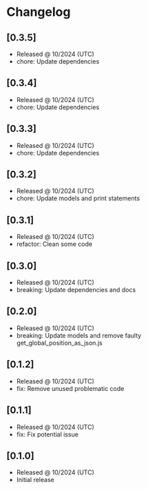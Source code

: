 # Changelog

## [0.3.5]

- Released @ 10/2024 (UTC)
- chore: Update dependencies

## [0.3.4]

- Released @ 10/2024 (UTC)
- chore: Update dependencies

## [0.3.3]

- Released @ 10/2024 (UTC)
- chore: Update dependencies

## [0.3.2]

- Released @ 10/2024 (UTC)
- chore: Update models and print statements

## [0.3.1]

- Released @ 10/2024 (UTC)
- refactor: Clean some code

## [0.3.0]

- Released @ 10/2024 (UTC)
- breaking: Update dependencies and docs

## [0.2.0]

- Released @ 10/2024 (UTC)
- breaking: Update models and remove faulty get_global_position_as_json.js

## [0.1.2]

- Released @ 10/2024 (UTC)
- fix: Remove unused problematic code

## [0.1.1]

- Released @ 10/2024 (UTC)
- fix: Fix potential issue

## [0.1.0]

- Released @ 10/2024 (UTC)
- Initial release
